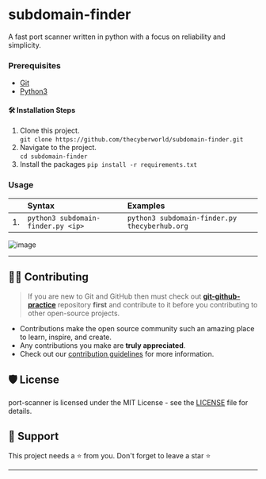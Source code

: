 # subdomain-finder

A fast port scanner written in python with a focus on reliability and simplicity.

### Prerequisites

- [Git](https://www.python.org/downloads/)
- [Python3](https://www.python.org/downlods/)

#### 🛠️ Installation Steps

1. Clone this project. <br>
   `git clone https://github.com/thecyberworld/subdomain-finder.git`
2. Navigate to the project. <br>
   `cd subdomain-finder`
3. Install the packages
   `pip install -r requirements.txt`

### Usage

|     | Syntax                             | Examples                                      |
|:----|:-----------------------------------|:----------------------------------------------|
| 1.  | `python3 subdomain-finder.py <ip>` | `python3 subdomain-finder.py thecyberhub.org` |

![image](https://user-images.githubusercontent.com/44284877/193218760-6ae7586d-1896-4bb1-8dbb-72c54d1357e9.png)


---

## 👨‍💻 Contributing

> If you are new to Git and GitHub then must check
> out **[git-github-practice](https://github.com/cryptoverseWeb3/git-github-practice)** repository **first** and
> contribute to it before you contributing to other open-source projects.

- Contributions make the open source community such an amazing place to learn, inspire, and create.
- Any contributions you make are **truly appreciated**.
- Check out our [contribution guidelines](/CONTRIBUTING.md) for more information.

## 🛡️ License

port-scanner is licensed under the MIT License - see the [LICENSE](LICENSE) file for details.

## 🙏 Support

This project needs a ⭐️ from you. Don't forget to leave a star ⭐️

---


